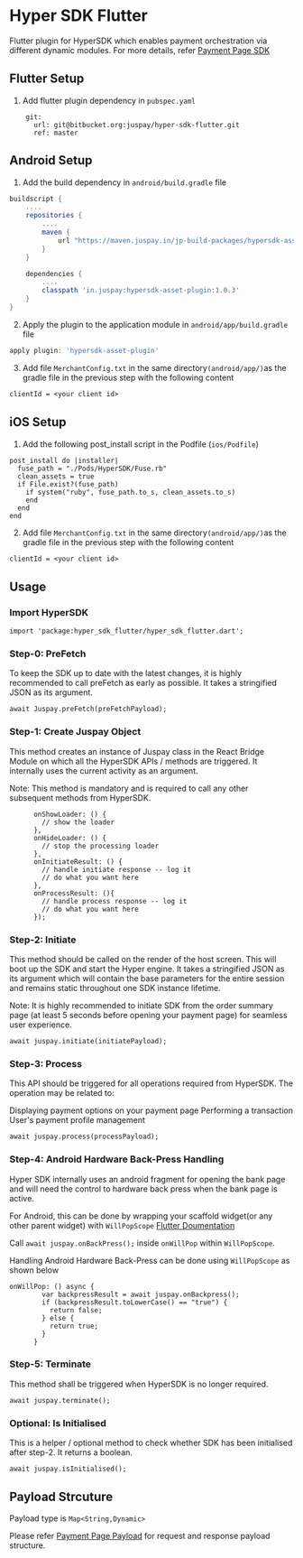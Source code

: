 # Hyper SDK Flutter

Flutter plugin for HyperSDK which enables payment orchestration via different dynamic modules. 
For more details, refer [Payment Page SDK](https://developer.juspay.in/v4.0/docs/introduction)

## Flutter Setup

1. Add flutter plugin dependency in `pubspec.yaml`

```hyper_sdk_flutter:
    git:
      url: git@bitbucket.org:juspay/hyper-sdk-flutter.git
      ref: master
```

## Android Setup

1. Add the build dependency in  `android/build.gradle` file
```gradle
buildscript {
    ....
    repositories {
        ....
        maven {
            url "https://maven.juspay.in/jp-build-packages/hypersdk-asset-download/releases/"
        }
    }

    dependencies {
        ....
        classpath 'in.juspay:hypersdk-asset-plugin:1.0.3'
    }
}
```

2. Apply the plugin to the application module in `android/app/build.gradle` file
```gradle
apply plugin: 'hypersdk-asset-plugin'
```

3. Add file `MerchantConfig.txt` in the same directory`(android/app/)`as the gradle file in the previous step with the following content
```MerchantConfig.txt
clientId = <your client id>
```

## iOS Setup

1. Add the following post_install script in the Podfile (`ios/Podfile`)
```
post_install do |installer|
  fuse_path = "./Pods/HyperSDK/Fuse.rb"
  clean_assets = true
  if File.exist?(fuse_path)
    if system("ruby", fuse_path.to_s, clean_assets.to_s)
    end
  end
end
```

2. Add file `MerchantConfig.txt` in the same directory`(android/app/)`as the gradle file in the previous step with the following content
```MerchantConfig.txt
clientId = <your client id>
```

## Usage

### Import HyperSDK

`import 'package:hyper_sdk_flutter/hyper_sdk_flutter.dart';`

### Step-0: PreFetch
To keep the SDK up to date with the latest changes, it is highly recommended to call preFetch as early as possible. It takes a stringified JSON as its argument.

`await Juspay.preFetch(preFetchPayload);`

### Step-1: Create Juspay Object
This method creates an instance of Juspay class in the React Bridge Module on which all the HyperSDK APIs / methods are triggered. It internally uses the current activity as an argument.

Note: This method is mandatory and is required to call any other subsequent methods from HyperSDK.

```final juspay = Juspay(
      onShowLoader: () {
        // show the loader
      },
      onHideLoader: () {
        // stop the processing loader 
      },
      onInitiateResult: () {
        // handle initiate response -- log it
        // do what you want here
      },
      onProcessResult: (){
        // handle process response -- log it
        // do what you want here
      });
```

### Step-2: Initiate
This method should be called on the render of the host screen. This will boot up the SDK and start the Hyper engine. It takes a stringified JSON as its argument which will contain the base parameters for the entire session and remains static throughout one SDK instance lifetime.

Note: It is highly recommended to initiate SDK from the order summary page (at least 5 seconds before opening your payment page) for seamless user experience.

`await juspay.initiate(initiatePayload);`

### Step-3: Process
This API should be triggered for all operations required from HyperSDK. The operation may be related to:

Displaying payment options on your payment page
Performing a transaction
User's payment profile management

`await juspay.process(processPayload);`

### Step-4: Android Hardware Back-Press Handling
Hyper SDK internally uses an android fragment for opening the bank page and will need the control to hardware back press when the bank page is active. 

For Android, this can be done by wrapping your scaffold widget(or any other parent widget) with `WillPopScope` [Flutter Doumentation](https://api.flutter.dev/flutter/widgets/WillPopScope-class.html)

Call `await juspay.onBackPress();` inside `onWillPop` within `WillPopScope`.

Handling Android Hardware Back-Press can be done using `WillPopScope` as shown below

```
onWillPop: () async {
        var backpressResult = await juspay.onBackpress();
        if (backpressResult.toLowerCase() == "true") {
          return false;
        } else {
          return true;
        }
      }
```
### Step-5: Terminate
This method shall be triggered when HyperSDK is no longer required.

`await juspay.terminate();`

### Optional: Is Initialised
This is a helper / optional method to check whether SDK has been initialised after step-2. It returns a boolean.

`await juspay.isInitialised();`

## Payload Strcuture

Payload type is `Map<String,Dynamic>`

Please refer [Payment Page Payload](https://developer.juspay.in/v4.0/docs/payload) for request and response payload structure.
